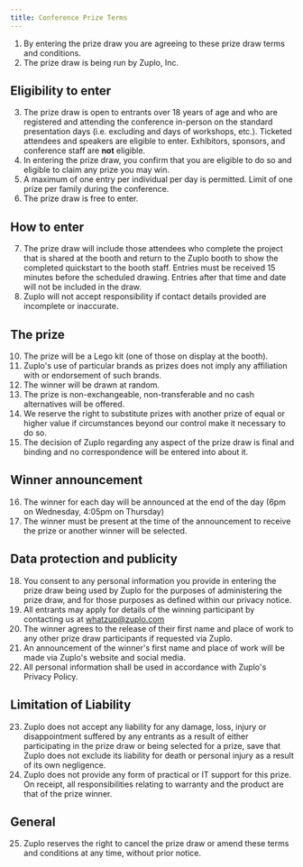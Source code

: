 ```yaml
---
title: Conference Prize Terms
---
```


1. By entering the prize draw you are agreeing to these prize draw terms and
   conditions.
2. The prize draw is being run by Zuplo, Inc.

## Eligibility to enter

3. The prize draw is open to entrants over 18 years of age and who are
   registered and attending the conference in-person on the standard
   presentation days (i.e. excluding and days of workshops, etc.). Ticketed
   attendees and speakers are eligible to enter. Exhibitors, sponsors, and
   conference staff are **not** eligible.
4. In entering the prize draw, you confirm that you are eligible to do so and
   eligible to claim any prize you may win.
5. A maximum of one entry per individual per day is permitted. Limit of one
   prize per family during the conference.
6. The prize draw is free to enter.

## How to enter

7. The prize draw will include those attendees who complete the project that is
   shared at the booth and return to the Zuplo booth to show the completed
   quickstart to the booth staff. Entries must be received 15 minutes before the
   scheduled drawing. Entries after that time and date will not be included in
   the draw.
8. Zuplo will not accept responsibility if contact details provided are
   incomplete or inaccurate.

## The prize

10. The prize will be a Lego kit (one of those on display at the booth).
11. Zuplo's use of particular brands as prizes does not imply any affiliation
    with or endorsement of such brands.
12. The winner will be drawn at random.
13. The prize is non-exchangeable, non-transferable and no cash alternatives
    will be offered.
14. We reserve the right to substitute prizes with another prize of equal or
    higher value if circumstances beyond our control make it necessary to do so.
15. The decision of Zuplo regarding any aspect of the prize draw is final and
    binding and no correspondence will be entered into about it.

## Winner announcement

16. The winner for each day will be announced at the end of the day (6pm on
    Wednesday, 4:05pm on Thursday)
17. The winner must be present at the time of the announcement to receive the
    prize or another winner will be selected.

## Data protection and publicity

18. You consent to any personal information you provide in entering the prize
    draw being used by Zuplo for the purposes of administering the prize draw,
    and for those purposes as defined within our privacy notice.
19. All entrants may apply for details of the winning participant by contacting
    us at whatzup@zuplo.com
20. The winner agrees to the release of their first name and place of work to
    any other prize draw participants if requested via Zuplo.
21. An announcement of the winner's first name and place of work will be made
    via Zuplo's website and social media.
22. All personal information shall be used in accordance with Zuplo's Privacy
    Policy.

## Limitation of Liability

23. Zuplo does not accept any liability for any damage, loss, injury or
    disappointment suffered by any entrants as a result of either participating
    in the prize draw or being selected for a prize, save that Zuplo does not
    exclude its liability for death or personal injury as a result of its own
    negligence.
24. Zuplo does not provide any form of practical or IT support for this prize.
    On receipt, all responsibilities relating to warranty and the product are
    that of the prize winner.

## General

25. Zuplo reserves the right to cancel the prize draw or amend these terms and
    conditions at any time, without prior notice.
